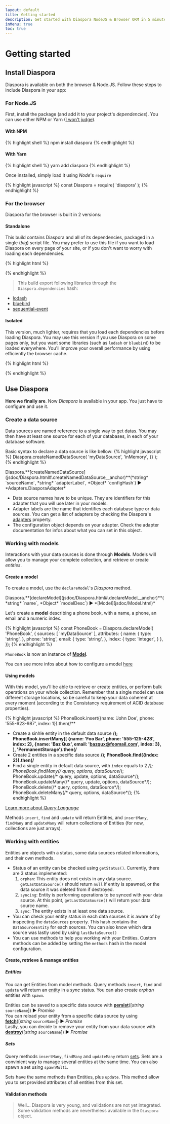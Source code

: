 ```yaml
---
layout: default
title: Getting started
description: Get started with Diaspora NodeJS & Browser ORM in 5 minutes. These quick steps will help you to create your own models on your own data-sources.
inMenu: true
toc: true
---
```


# Getting started

## Install Diaspora

Diaspora is available on both the browser & Node.JS. Follow these steps to include Diaspora in your app:

### For Node.JS

First, install the package (and add it to your project's *dependencies*). You can use either NPM or Yarn ([I won't judge](https://hackernoon.com/its-ok-to-not-use-yarn-f28dc766ef32)).

<div class="tabs tabs-code">
<div class="tab" data-ref="npm">

#### With NPM

{% highlight shell %}
npm install diaspora
{% endhighlight %}
</div>

<div class="tab" data-ref="yarn">

#### With Yarn

{% highlight shell %}
yarn add diaspora
{% endhighlight %}
</div>
</div>

Once installed, simply load it using *Node*'s `require`

{% highlight javascript %}
const Diaspora = require( 'diaspora' );
{% endhighlight %}

### For the browser

Diaspora for the browser is built in 2 versions:

#### Standalone

This build contains Diaspora and all of its dependencies, packaged in a single (*big*) script file. You may prefer to use this file if you want to load Diaspora on every page of your site, or if you don't want to worry with loading each dependencies.

{% highlight html %}
<html>
	<head><!-- Your document's `head` --></head>
	<body>
		<!-- Your page content -->
		<script type="text/javascript" src="diaspora.min.js"></script>
		<script type="text/javascript" src="..."></script><!-- Load here your main page script. -->
	</body>
</html>
{% endhighlight %}

> This build export following libraries through the `Diaspora.dependencies` hash:  
  * [lodash](https://lodash.com/)
  * [bluebird](http://bluebirdjs.com/docs/getting-started.html)
  * [sequential-event](https://www.npmjs.com/package/sequential-event)

#### Isolated

This version, much lighter, requires that you load each dependencies before loading Diaspora. You may use this version if you use Diaspora on some pages only, but you want some libraries (such as `lodash` or `bluebird`) to be loaded everywhere. You'll improve your overall performance by using efficiently the browser cache.

{% highlight html %}
<html>
	<head><!-- Your document's `head` --></head>
	<body>
		<!-- Your page content -->
		<script type="text/javascript" src="lodash.min.js"></script>
		<script type="text/javascript" src="bluebird.min.js"></script>
		<script type="text/javascript" src="check-types.min.js"></script>
		<script type="text/javascript" src="sequential-event.min.js"></script>
		<script type="text/javascript" src="diaspora.min.js"></script>
		<script type="text/javascript" src="..."></script><!-- Load here your main page script. -->
	</body>
</html>
{% endhighlight %}

## Use Diaspora

**Here we finally are**. Now *Diaspora* is available in your app. You just have to configure and use it.

### Create a data source

Data sources are named reference to a single way to get datas. You may then have at least one source for each of your databases, in each of your database software.

Basic syntax to declare a data source is like bellow:
{% highlight javascript %}
Diaspora.createNamedDataSource( 'myDataSource', 'inMemory', {} );
{% endhighlight %}

<div class="note">
Diaspora.**[createNamedDataSource](jsdoc/Diaspora.html#.createNamedDataSource__anchor)**(*string* `sourceName`, *string* `adapterLabel`, *Object* `configHash`) ► *Adapters.DiasporaAdapter*
</div>

* Data source names have to be unique. They are identifiers for this adapter that you will use later in your models.
* Adapter labels are the name that identifies each database type or data sources. You can get a list of adapters by checking the Diaspora's [adapters](jsdoc/Diaspora.html#.adapters__anchor) property.
* The configuration object depends on your adapter. Check the adapter documentation for infos about what you can set in this object.

### Working with models

Interactions with your data sources is done through **Models**. Models will allow you to manage your complete collection, and retrieve or create *entities*.

#### Create a model

To create a model, use the `declareModel`'s *Diaspora* method.

<div class="note">
Diaspora.**[declareModel](jsdoc/Diaspora.html#.declareModel__anchor)**( *string* `name`, *Object* `modelDesc`) ► *[Model](jsdoc/Model.html)*
</div>

Let's create a **model** describing a phone book, with a name, a phone, an email and a numeric index.

{% highlight javascript %}
const PhoneBook = Diaspora.declareModel( 'PhoneBook', {
	sources:    [ 'myDataSource' ],
	attributes: {
		name: {
			type: 'string',
		},
		phone: 'string',
		email: {
			type: 'string',
		},
		index: {
			type: 'integer',
		}
	},
});
{% endhighlight %}

`PhoneBook` is now an instance of **[Model](jsdoc/Model.html)**.

You can see more infos about how to configure a model [here](#)

#### Using models

With this model, you'll be able to retrieve or create entities, or perform bulk operations on your whole collection. Remember that a single model can use different storage locations, so be careful to keep your data coherent at every moment (according to the Consistancy requirement of ACID database properties).

{% highlight javascript %}
PhoneBook.insert({name: 'John Doe', phone: '555-623-987', index: 1}).then(/**
 * Create a sinhle entity in the default data source
 **/);
PhoneBook.insertMany([
	{name: 'Foo Bar', phone: '555-125-428', index: 2},
	{name: 'Baz Qux', email: 'bazqux@foomail.com', index: 3},
], 'PermanentStorage').then(/**
 * Create 2 entities in a specific data source
 **/);
PhoneBook.find({index: 2}).then(/**
 * Find a single entity in default data source, with `index` equals to 2
 **/);
 PhoneBook.findMany(/* query, options, dataSource*/);
 PhoneBook.update(/* query, update, options, dataSource*/);
 PhoneBook.updateMany(/* query, update, options, dataSource*/);
 PhoneBook.delete(/* query, options, dataSource*/);
 PhoneBook.deleteMany(/* query, options, dataSource*/);
{% endhighlight %}

<a href="query-language.html" class="btn">Learn more about *Query Language*</a>

Methods `insert`, `find` and `update` will return Entities, and `insertMany`, `findMany` and `updateMany` will return collections of Entities (for now, collections are just arrays).

### Working with entities

Entities are objects with a status, some data sources related informations, and their own methods.

 * Status of an entity can be checked using `getStatus()`.  Currently, there are 3 status implemented:
   1. `orphan`: This entity does not exists in any data source. `getLastDataSource()` should return `null` if entity is spawned, or the data source it was deleted from if destroyed.
   1. `syncing`: Entity is performing operations to be synced with your data source. At this point, `getLastDataSource()` will return your data source name.
   1. `sync`: The entity exists in at least one data source.
 * You can check your entity status in each data sources it is aware of by inspecting the `dataSources` property. This hash contains the `DataSourceEntity` for each sources. You can also know which data source was lastly used by using `lastDataSource()`
 * You can use methods to help you working with your Entities. Custom methods can be added by setting the `methods` hash in the model configuration.
 
#### Create, retrieve & manage entities

##### Entities

You can get Entities from model methods. Query methods `insert`, `find` and `update` will return an [entity](jsdoc/Entity.html) in a *sync* status. You can also create *orphan* entities with `spawn`.

Entities can be saved to a specific data source with **[persist](jsdoc/Entity.html#persist)**([*string* `sourceName`]) ► *Promise*  
You can reload your entity from a specific data source by using **[fetch](jsdoc/Entity.html#fetch)**([*string* `sourceName`]) ► *Promise*  
Lastly, you can decide to remove your entity from your data source with **[destroy](jsdoc/Entity.html#destroy)**([*string* `sourceName`]) ► *Promise*

##### Sets

Query methods `insertMany`, `findMany` and `updateMany` return [sets](jsdoc/Set.html). Sets are a convinient way to manage several entities at the same time. You can also spawn a set using `spawnMulti`.

Sets have the same methods than Entities, plus `update`. This method allow you to set provided attributes of all entities from this set.

#### Validation methods

> Well... Diaspora is very young, and validations are not yet integrated. Some validation methods are nevertheless available in the `Diaspora` object.